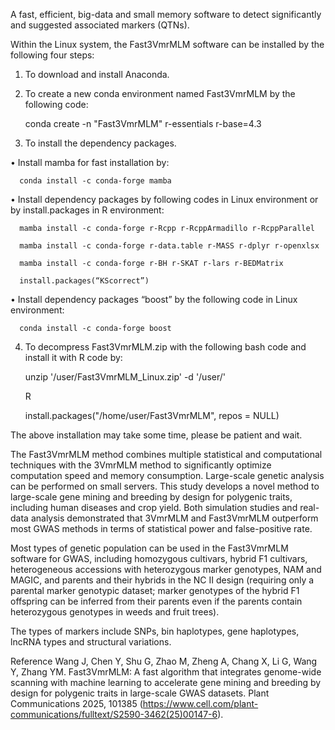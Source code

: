A fast, efficient, big-data and small memory software to detect significantly and suggested associated markers (QTNs).

Within the Linux system, the Fast3VmrMLM software can be installed by the following four steps:

1) To download and install Anaconda.

2) To create a new conda environment named Fast3VmrMLM by the following code:

   conda create -n "Fast3VmrMLM" r-essentials r-base=4.3
   
3) To install the dependency packages.
   
  •	Install mamba for fast installation by:
  
      conda install -c conda-forge mamba
      
  •	Install dependency packages by following codes in Linux environment or by install.packages in R environment:
  
      mamba install -c conda-forge r-Rcpp r-RcppArmadillo r-RcppParallel
    
      mamba install -c conda-forge r-data.table r-MASS r-dplyr r-openxlsx
      
      mamba install -c conda-forge r-BH r-SKAT r-lars r-BEDMatrix
      
      install.packages(“KScorrect”)
      
  •	Install dependency packages “boost” by the following code in Linux environment:
  
      conda install -c conda-forge boost
      
4) To decompress Fast3VmrMLM.zip with the following bash code and install it with R code by:
   
   unzip '/user/Fast3VmrMLM_Linux.zip' -d '/user/'

   R

   install.packages("/home/user/Fast3VmrMLM", repos = NULL)


The above installation may take some time, please be patient and wait.

The Fast3VmrMLM method combines multiple statistical and computational techniques with the 3VmrMLM method to significantly optimize computation speed and memory consumption. Large-scale genetic analysis can be performed on small servers. This study develops a novel method to large-scale gene mining and breeding by design for polygenic traits, including human diseases and crop yield. Both simulation studies and real-data analysis demonstrated that 3VmrMLM and Fast3VmrMLM outperform most GWAS methods in terms of statistical power and false-positive rate.

Most types of genetic population can be used in the Fast3VmrMLM software for GWAS, including homozygous cultivars, hybrid F1 cultivars, heterogeneous accessions with heterozygous marker genotypes, NAM and MAGIC, and parents and their hybrids in the NC II design (requiring only a parental marker genotypic dataset; marker genotypes of the hybrid F1 offspring can be inferred from their parents even if the parents contain heterozygous genotypes in weeds and fruit trees).

The types of markers include SNPs, bin haplotypes, gene haplotypes, lncRNA types and structural variations.

Reference
Wang J, Chen Y, Shu G, Zhao M, Zheng A, Chang X, Li G, Wang Y, Zhang YM. Fast3VmrMLM: A fast algorithm that integrates genome-wide scanning with machine learning to accelerate gene mining and breeding by design for polygenic traits in large-scale GWAS datasets. Plant Communications 2025, 101385 (https://www.cell.com/plant-communications/fulltext/S2590-3462(25)00147-6).
